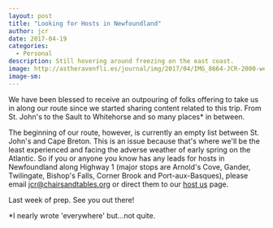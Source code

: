 ```yaml
---
layout: post
title: "Looking for Hosts in Newfoundland"
author: jcr
date: 2017-04-19
categories:
  - Personal
description: Still hovering around freezing on the east coast.
image: http://astheravenfli.es/journal/img/2017/04/IMG_8664-JCR-2000-web.jpg
image-sm:
---
```


We have been blessed to receive an outpouring of folks offering to take us in along our route since we started sharing content related to this trip. From St. John's to the Sault to Whitehorse and so many places* in between.

The beginning of our route, however, is currently an empty list between St. John's and Cape Breton. This is an issue because that's where we'll be the least experienced and facing the adverse weather of early spring on the Atlantic. So if you or anyone you know has any leads for hosts in Newfoundland along Highway 1 (major stops are Arnold's Cove, Gander, Twilingate, Bishop's Falls, Corner Brook and Port-aux-Basques), please email <a href="mailto:jcr@chairsandtables.org">jcr@chairsandtables.org</a> or direct them to our <a href="http://astheravenfli.es/host-us/">host us</a> page.

Last week of prep. See you out there!

*I nearly wrote 'everywhere' but&hellip;not quite.